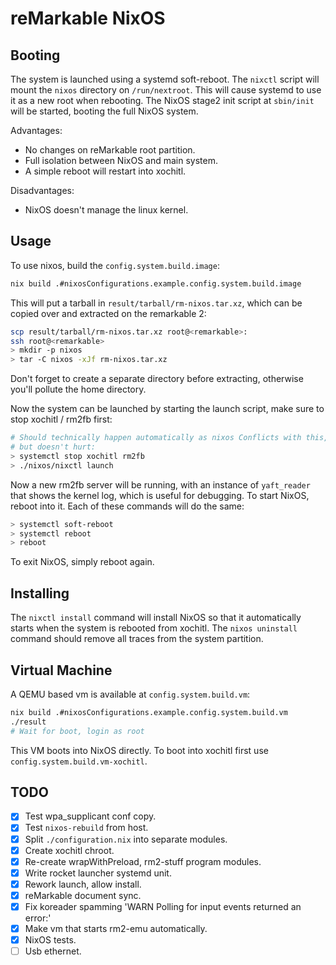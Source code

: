 reMarkable NixOS
================

Booting
-------

The system is launched using a systemd soft-reboot. The `nixctl` script will
mount the `nixos` directory on `/run/nextroot`. This will cause systemd to use
it as a new root when rebooting. The NixOS stage2 init script at `sbin/init`
will be started, booting the full NixOS system.

Advantages:
 * No changes on reMarkable root partition.
 * Full isolation between NixOS and main system.
 * A simple reboot will restart into xochitl.

Disadvantages:
 * NixOS doesn't manage the linux kernel.

Usage
-----

To use nixos, build the `config.system.build.image`:
```bash
nix build .#nixosConfigurations.example.config.system.build.image
```
This will put a tarball in `result/tarball/rm-nixos.tar.xz`, which can be copied
over and extracted on the remarkable 2:
```bash
scp result/tarball/rm-nixos.tar.xz root@<remarkable>:
ssh root@<remarkable>
> mkdir -p nixos
> tar -C nixos -xJf rm-nixos.tar.xz
```
Don't forget to create a separate directory before extracting, otherwise you'll
pollute the home directory.

Now the system can be launched by starting the launch script, make sure to stop
xochitl / rm2fb first:
```bash
# Should technically happen automatically as nixos Conflicts with this,
# but doesn't hurt:
> systemctl stop xochitl rm2fb
> ./nixos/nixctl launch
```
Now a new rm2fb server will be running, with an instance of `yaft_reader` that
shows the kernel log, which is useful for debugging.
To start NixOS, reboot into it. Each of these commands will do the same:
```bash
> systemctl soft-reboot
> systemctl reboot
> reboot
```

To exit NixOS, simply reboot again.

Installing
----------

The `nixctl install` command will install NixOS so that it automatically starts
when the system is rebooted from xochitl. The `nixos uninstall` command should
remove all traces from the system partition.

Virtual Machine
---------------

A QEMU based vm is available at `config.system.build.vm`:
```bash
nix build .#nixosConfigurations.example.config.system.build.vm
./result
# Wait for boot, login as root
```
This VM boots into NixOS directly. To boot into xochitl first use
`config.system.build.vm-xochitl`.


TODO
----

 - [x] Test wpa_supplicant conf copy.
 - [x] Test `nixos-rebuild` from host.
 - [x] Split `./configuration.nix` into separate modules.
 - [x] Create xochitl chroot.
 - [x] Re-create wrapWithPreload, rm2-stuff program modules.
 - [x] Write rocket launcher systemd unit.
 - [x] Rework launch, allow install.
 - [x] reMarkable document sync.
 - [x] Fix koreader spamming 'WARN  Polling for input events returned an error:'
 - [x] Make vm that starts rm2-emu automatically.
 - [x] NixOS tests.
 - [ ] Usb ethernet.
